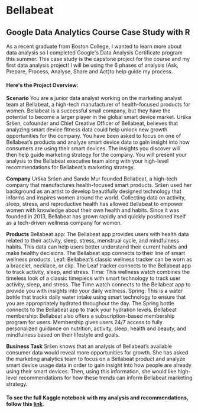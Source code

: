 # Bellabeat
## Google Data Analytics Course Case Study with R

As a recent graduate from Boston College, I wanted to learn more about data analysis so I completed Google's Data Analysis Certificate program this summer. This case study is the capstone project for the course and my first data analysis project!
I will be using the 6 phases of analysis (Ask, Prepare, Process, Analyse, Share and Act)to help guide my process.

#### Here's the Project Overview: 

**Scenario**
You are a junior data analyst working on the marketing analyst team at Bellabeat, a high-tech manufacturer of health-focused products for women. 
Bellabeat is a successful small company, but they have the potential to become a larger player in the global smart device market. 
Urška Sršen, cofounder and Chief Creative Officer of Bellabeat, believes that analyzing smart device fitness data could help unlock new growth opportunities for the company. 
You have been asked to focus on one of Bellabeat’s products and analyze smart device data to gain insight into how consumers are using their smart devices. 
The insights you discover will then help guide marketing strategy for the company. 
You will present your analysis to the Bellabeat executive team along with your high-level recommendations for Bellabeat’s marketing strategy.

**Company**
Urška Sršen and Sando Mur founded Bellabeat, a high-tech company that manufactures health-focused smart products. 
Sršen used her background as an artist to develop beautifully designed technology that informs and inspires women around the world. 
Collecting data on activity, sleep, stress, and reproductive health has allowed Bellabeat to empower women with knowledge about their own health and habits. 
Since it was founded in 2013, Bellabeat has grown rapidly and quickly positioned itself as a tech-driven wellness company for women.

**Products**
Bellabeat app: The Bellabeat app provides users with health data related to their activity, sleep, stress, menstrual cycle, and mindfulness habits. This data can help users better understand their current habits and make healthy decisions. The Bellabeat app connects to their line of smart wellness products.
Leaf: Bellabeat’s classic wellness tracker can be worn as a bracelet, necklace, or clip. The Leaf tracker connects to the Bellabeat app to track activity, sleep, and stress.
Time: This wellness watch combines the timeless look of a classic timepiece with smart technology to track user activity, sleep, and stress. The Time watch connects to the Bellabeat app to provide you with insights into your daily wellness.
Spring: This is a water bottle that tracks daily water intake using smart technology to ensure that you are appropriately hydrated throughout the day. The Spring bottle connects to the Bellabeat app to track your hydration levels.
Bellabeat membership: Bellabeat also offers a subscription-based membership program for users. Membership gives users 24/7 access to fully personalized guidance on nutrition, activity, sleep, health and beauty, and mindfulness based on their lifestyle and goals.

**Business Task**
Sršen knows that an analysis of Bellabeat’s available consumer data would reveal more opportunities for growth. She has asked the marketing analytics team to focus on a Bellabeat product and 
analyze smart device usage data in order to gain insight into how people are already using their smart devices. 
Then, using this information, she would like high-level recommendations for how these trends can inform Bellabeat marketing strategy.


#### To see the full Kaggle notebook with my analysis and recommendations, follow this [link]([https://pages.github.com/](https://www.kaggle.com/code/laurelgary3/bellabeat-case-study-with-r/notebook)https://www.kaggle.com/code/laurelgary3/bellabeat-case-study-with-r/notebook).
